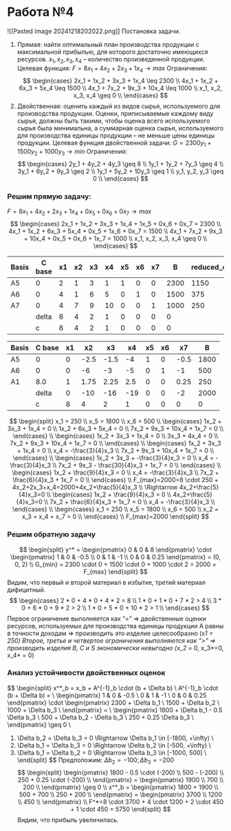 # Работа №4
![[Pasted image 20241218202022.png]]
Постановка задачи. 
1. Прямая: найти оптимальный план производства продукции с максимальной прибылью, для которого достаточно имеющихся ресурсов. 
   $x_1, x_2, x_3, x_4$ – количество произведенной продукции.
   Целевая функция: $F=8x_1+4x_2+2x_3+1x_4 \to max$
   Ограничения:
$$
\begin{cases}
2x_1 + 1x_2 + 3x_3 + 1x_4 \leq 2300 \\
4x_1 + 1x_2 + 6x_3 + 5x_4 \leq 1500 \\
4x_1 + 7x_2 + 9x_3 + 10x_4 \leq 1000 \\
x_1, x_2, x_3, x_4 \geq 0 \\
\end{cases}
$$
2. Двойственная: оценить каждый из видов сырья, используемого для производства продукции. Оценки, приписываемые каждому виду сырья, должны быть такими, чтобы оценка всего используемого сырья была минимальна, а суммарная оценка сырья, используемого для производства единицы продукции – не меньше цены единицы продукции. 
   Целевая функция двойственной задачи: $G=2300y_1+1500y_2+1000y_3 \to min$
   Ограничения:
$$
\begin{cases}
2y_1 + 4y_2 + 4y_3 \geq 8 \\
1y_1 + 1y_2 + 7y_3 \geq 4 \\
3y_1 + 6y_2 + 9y_3 \geq 2 \\
1y_1 + 5y_2 + 10y_3 \geq 1 \\
y_1, y_2, y_3 \geq 0 \\
\end{cases}
$$

### Решим прямую задачу:
$F=8x_1+4x_2+2x_3+1x_4+0x_5+0x_6+0x_7 \to max$
$$
\begin{cases}
2x_1 + 1x_2 + 3x_3 + 1x_4 + 1x_5 + 0x_6 + 0x_7 = 2300 \\
4x_1 + 1x_2 + 6x_3 + 5x_4 + 0x_5 + 1x_6 + 0x_7 = 1500 \\
4x_1 + 7x_2 + 9x_3 + 10x_4 + 0x_5 + 0x_6 + 1x_7 = 1000 \\
x_1, x_2, x_3, x_4 \geq 0 \\
\end{cases}
$$

| Basis | C base | x1  | x2  | x3  | x4  | x5  | x6  | x7  | B    | reduced_cost |
| ----- | ------ | --- | --- | --- | --- | --- | --- | --- | ---- | ------------ |
| A5    | 0      | 2   | 1   | 3   | 1   | 1   | 0   | 0   | 2300 | 1150         |
| A6    | 0      | 4   | 1   | 6   | 5   | 0   | 1   | 0   | 1500 | 375          |
| A7    | 0      | 4   | 7   | 9   | 10  | 0   | 0   | 1   | 1000 | 250          |
|       | delta  | 8   | 4   | 2   | 1   | 0   | 0   | 0   | 0    |              |
|       | c      | 8   | 4   | 2   | 1   | 0   | 0   | 0   | 0    |              |


| Basis | C base | x1  | x2   | x3   | x4  | x5  | x6  | x7   | B    |
| ----- | ------ | --- | ---- | ---- | --- | --- | --- | ---- | ---- |
| A5    | 0      | 0   | -2.5 | -1.5 | -4  | 1   | 0   | -0.5 | 1800 |
| A6    | 0      | 0   | -6   | -3   | -5  | 0   | 1   | -1   | 500  |
| A1    | 8.0    | 1   | 1.75 | 2.25 | 2.5 | 0   | 0   | 0.25 | 250  |
|       | delta  | 0   | -10  | -16  | -19 | 0   | 0   | -2   | 2000 |
|       | c      | 8   | 4    | 2    | 1   | 0   | 0   | 0    | 0    |

$$
\begin{split}
x_1 = 250 \\
x_5 = 1800 \\
x_6 = 500 \\
\begin{cases}
1x_2 + 3x_3 + 1x_4 = 0 \\
1x_2 + 6x_3 + 5x_4 = 0 \\
7x_2 + 9x_3 + 10x_4 + 1x_7 = 0 \\
\end{cases} \\
\begin{cases}
1x_2 + 3x_3 + 1x_4 = 0 \\
3x_3 + 4x_4 = 0 \\
7x_2 + 9x_3 + 10x_4 + 1x_7 = 0 \\
\end{cases} \\
\begin{cases}
1x_2 + 3x_3 + 1x_4 = 0 \\
x_4 = -\frac{3}{4}x_3 \\
7x_2 + 9x_3 + 10x_4 + 1x_7 = 0 \\
\end{cases} \\
\begin{cases}
1x_2 + 3x_3 + -\frac{3}{4}x_3 = 0 \\
x_4 = -\frac{3}{4}x_3 \\
7x_2 + 9x_3 - \frac{30}{4}x_3 + 1x_7 = 0 \\
\end{cases} \\
\begin{cases}
1x_2 + \frac{9}{4}x_3 = 0 \\
x_4 = -\frac{3}{4}x_3 \\
7x_2 + \frac{6}{4}x_3 + 1x_7 = 0 \\
\end{cases} \\
F_{max}=2000=8 \cdot 250 + 4x_2+2x_3+x_4=2000+4x_2+\frac{5}{4}x_3 \\
\Rightarrow 4x_2+\frac{5}{4}x_3=0 \\
\begin{cases}
1x_2 + \frac{9}{4}x_3 = 0 \\
4x_2+\frac{5}{4}x_3=0 \\
7x_2 + \frac{6}{4}x_3 + 1x_7 = 0 \\
x_4 = -\frac{3}{4}x_3 \\
\end{cases} \\
\begin{cases}
x_1 = 250 \\
x_5 = 1800 \\
x_6 = 500 \\
x_2 = x_3 = x_4 = x_7 = 0 \\
\end{cases} \\
F_{max}=2000
\end{split}
$$

### Решим обратную задачу
$$
\begin{split}
y^* = 
\begin{pmatrix}
0 & 0 & 8
\end{pmatrix}
\cdot
\begin{pmatrix}
1 & 0 & -0.5 \\
0 & 1 & -1 \\
0 & 0 & 0.25
\end{pmatrix}
= (0, 0, 2) \\
G_{min} = 2300 \cdot 0 + 1500 \cdot 0 + 1000 \cdot 2 = 2000 = F_{max}
\end{split}
$$
Видим, что первый и второй материал в избытке, третий материал дифицитный.
$$
\begin{cases}
2 * 0 + 4 * 0 + 4 * 2 = 8 \\
1 * 0 + 1 * 0 + 7 * 2 > 4 \\
3 * 0 + 6 * 0 + 9 * 2 > 2 \\
1 * 0 + 5 * 0 + 10 * 2 > 1 \\
\end{cases}
$$
Первое ограничение выполняется как “=” => двойственные оценки ресурсов, используемых для производства единицы продукции A равны в точности доходам => производить это изделие целесообразно (x*1 = 250)
Второе, третье и четвертое ограничения выполняются как “>” => производить изделия B, C и S экономически невыгодно (x_2* = 0, x_3*=0, x_4* = 0)

### Анализ устойчивости двойственных оценок
$$
\begin{split}
x^*_b = x_b + A^{-1}_b \cdot (b + \Delta b) \\
A^{-1}_b \cdot (b + \Delta b) = \\
\begin{pmatrix}
1 & 0 & -0.5 \\
0 & 1 & -1 \\
0 & 0 & 0.25
\end{pmatrix}
\cdot 
\begin{pmatrix}
2300 + \Delta b_1 \\
1500 + \Delta b_2 \\
1000 + \Delta b_3 \\
\end{pmatrix} 
= \\
\begin{pmatrix}
1800 + \Delta b_1 - 0.5 \Delta b_3 \\
500 + \Delta b_2 - \Delta b_3 \\
250 + 0.25 \Delta b_3 \\
\end{pmatrix} \geq 0 \\
1) \Delta b_2 = \Delta b_3 = 0 \Rightarrow \Delta b_1 \in [-1800, +\infty) \\
2) \Delta b_1 = \Delta b_3 = 0 \Rightarrow \Delta b_2 \in [-500, +\infty) \\
3) \Delta b_1 = \Delta b_2 = 0 \Rightarrow \Delta b_3 \in [-1000, 500] \\
\end{split}
$$
Предположим: $\Delta b_2 = -100; \Delta b_3 = -200$
$$
\begin{split}
\begin{pmatrix}
1800 - 0.5 \cdot (-200) \\
500 - (-200) \\
250 + 0.25 \cdot (-200) \\
\end{pmatrix} =
\begin{pmatrix}
1900 \\
700 \\
200 \\
\end{pmatrix} \geq 0 \\
x^*_b = \begin{pmatrix}
1800 + 1900 \\
500 + 700 \\
250 + 200 \\
\end{pmatrix} = \begin{pmatrix}
3700 \\
1200 \\
450 \\
\end{pmatrix} \\
F^*=8 \cdot 3700 + 4 \cdot 1200 + 2 \cdot 450 + 1 \cdot 450 = 5750
\end{split}
$$
Видим, что прибыль увеличилась.
